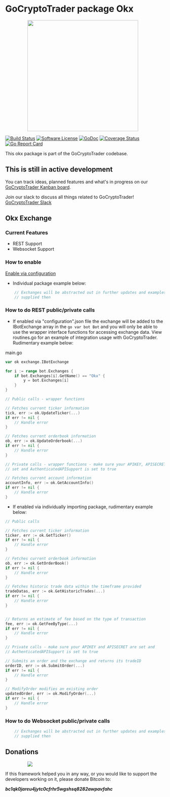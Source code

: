 # GoCryptoTrader package Okx

<img src="/common/gctlogo.png?raw=true" width="350px" height="350px" hspace="70">


[![Build Status](https://github.com/thrasher-corp/gocryptotrader/actions/workflows/tests.yml/badge.svg?branch=master)](https://github.com/thrasher-corp/gocryptotrader/actions/workflows/tests.yml)
[![Software License](https://img.shields.io/badge/License-MIT-orange.svg?style=flat-square)](https://github.com/thrasher-corp/gocryptotrader/blob/master/LICENSE)
[![GoDoc](https://godoc.org/github.com/thrasher-corp/gocryptotrader?status.svg)](https://godoc.org/github.com/thrasher-corp/gocryptotrader/exchanges/okx)
[![Coverage Status](https://codecov.io/gh/thrasher-corp/gocryptotrader/graph/badge.svg?token=41784B23TS)](https://codecov.io/gh/thrasher-corp/gocryptotrader)
[![Go Report Card](https://goreportcard.com/badge/github.com/thrasher-corp/gocryptotrader)](https://goreportcard.com/report/github.com/thrasher-corp/gocryptotrader)


This okx package is part of the GoCryptoTrader codebase.

## This is still in active development

You can track ideas, planned features and what's in progress on our [GoCryptoTrader Kanban board](https://github.com/orgs/thrasher-corp/projects/3).

Join our slack to discuss all things related to GoCryptoTrader! [GoCryptoTrader Slack](https://join.slack.com/t/gocryptotrader/shared_invite/zt-38z8abs3l-gH8AAOk8XND6DP5NfCiG_g)

## Okx Exchange

### Current Features

+ REST Support
+ Websocket Support

### How to enable

 [Enable via configuration](https://github.com/thrasher-corp/gocryptotrader/tree/master/config#enable-exchange-via-config-example)

+ Individual package example below:

```go
	// Exchanges will be abstracted out in further updates and examples will be
	// supplied then
```

### How to do REST public/private calls

+ If enabled via "configuration".json file the exchange will be added to the
IBotExchange array in the ```go var bot Bot``` and you will only be able to use
the wrapper interface functions for accessing exchange data. View routines.go
for an example of integration usage with GoCryptoTrader. Rudimentary example
below:

main.go
```go
var ok exchange.IBotExchange

for i := range bot.Exchanges {
	if bot.Exchanges[i].GetName() == "Okx" {
		y = bot.Exchanges[i]
	}
}

// Public calls - wrapper functions

// Fetches current ticker information
tick, err := ok.UpdateTicker(...)
if err != nil {
	// Handle error
}

// Fetches current orderbook information
ob, err := ok.UpdateOrderbook(...)
if err != nil {
	// Handle error
}

// Private calls - wrapper functions - make sure your APIKEY, APISECRET, and API_CLIENT_ID are
// set and AuthenticatedAPISupport is set to true

// Fetches current account information
accountInfo, err := ok.GetAccountInfo()
if err != nil {
	// Handle error
}
```

+ If enabled via individually importing package, rudimentary example below:

```go
// Public calls

// Fetches current ticker information
ticker, err := ok.GetTicker()
if err != nil {
	// Handle error
}

// Fetches current orderbook information
ob, err := ok.GetOrderBook()
if err != nil {
	// Handle error
}

// Fetches historic trade data within the timeframe provided
tradeDatas, err := ok.GetHistoricTrades(...)
if err != nil {
	// Handle error
}


// Returns an estimate of fee based on the type of transaction
fee, err := ok.GetFeeByType(...)
if err != nil {
	// Handle error
}

// Private calls - make sure your APIKEY and APISECRET are set and
// AuthenticatedAPISupport is set to true

// Submits an order and the exchange and returns its tradeID
orderID, err := ok.SubmitOrder(...)
if err != nil {
	// Handle error
}

// ModifyOrder modifies an existing order
updatedOrder, err := ok.ModifyOrder(...)
if err != nil {
	// Handle error
}

```

### How to do Websocket public/private calls

```go
	// Exchanges will be abstracted out in further updates and examples will be
	// supplied then
```

## Donations

<img src="https://github.com/thrasher-corp/gocryptotrader/blob/master/web/src/assets/donate.png?raw=true" hspace="70">

If this framework helped you in any way, or you would like to support the developers working on it, please donate Bitcoin to:

***bc1qk0jareu4jytc0cfrhr5wgshsq8282awpavfahc***

